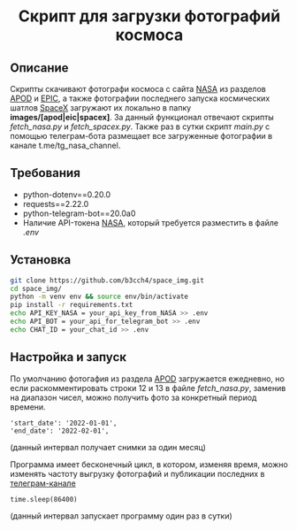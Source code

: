 
<h1 align="center">Скрипт для загрузки фотографий космоса</h1>

## Описание

Скрипты скачивают фотографи космоса с сайта [NASA](https://api.nasa.gov/) из разделов [APOD](https://api.nasa.gov/#apod) и [EPIC](https://api.nasa.gov/#epic), а также фотографии последнего запуска космических шатлов [SpaceX](https://github.com/r-spacex/SpaceX-API) загружают их локально в папку **images/[apod|eic|spacex]**. За данный функционал отвечают скрипты *fetch_nasa.py* и *fetch_spacex.py*. Также раз в сутки скрипт *main.py* с помощью телеграм-бота размещает все загруженные фотографии в канале t.me/tg_nasa_channel.


## Требования
* python-dotenv==0.20.0
* requests==2.22.0
* python-telegram-bot==20.0a0
* Наличие API-токена [NASA](https://api.nasa.gov/), который требуется разместить в файле *.env*

## Установка
```bash
git clone https://github.com/b3cch4/space_img.git
cd space_img/
python -m venv env && source env/bin/activate
pip install -r requirements.txt
echo API_KEY_NASA = your_api_key_from_NASA >> .env
echo API_BOT = your_api_for_telegram_bot >> .env
echo CHAT_ID = your_chat_id >> .env
```

## Настройка и запуск
По умолчанию фотогафия из раздела [APOD](https://api.nasa.gov/#apod) загружается ежедневно, но если раскомментировать строки 12 и 13 в файле *fetch_nasa.py*, заменив на диапазон чисел, можно получить фото за конкретный период времени.
```
'start_date': '2022-01-01', 
'end_date': '2022-02-01',
```
(данный интервал получает снимки за один месяц)

Программа имеет бесконечный цикл, в котором, изменяя время, можно изменять частоту выгрузку фотографий и публикации последних в [телеграм-канале](https://t.me/tg_nasa_channel)
```
time.sleep(86400)
```
(данный интервал запускает программу один раз в сутки)
